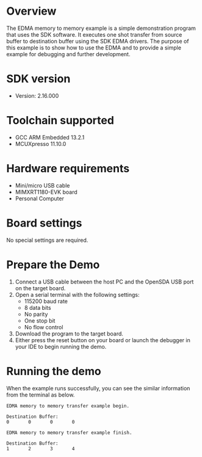 Overview
========
The EDMA memory to memory example is a simple demonstration program that uses the SDK software.
It executes one shot transfer from source buffer to destination buffer using the SDK EDMA drivers.
The purpose of this example is to show how to use the EDMA and to provide a simple example for
debugging and further development.

SDK version
===========
- Version: 2.16.000

Toolchain supported
===================
- GCC ARM Embedded  13.2.1
- MCUXpresso  11.10.0

Hardware requirements
=====================
- Mini/micro USB cable
- MIMXRT1180-EVK board
- Personal Computer

Board settings
==============
No special settings are required.

Prepare the Demo
================
1.  Connect a USB cable between the host PC and the OpenSDA USB port on the target board. 
2.  Open a serial terminal with the following settings:
    - 115200 baud rate
    - 8 data bits
    - No parity
    - One stop bit
    - No flow control
3.  Download the program to the target board.
4.  Either press the reset button on your board or launch the debugger in your IDE to begin running the demo.

Running the demo
================
When the example runs successfully, you can see the similar information from the terminal as below.
~~~~~~~~~~~~~~~~~~~~~
EDMA memory to memory transfer example begin.

Destination Buffer:
0       0       0       0

EDMA memory to memory transfer example finish.

Destination Buffer:
1       2       3       4
~~~~~~~~~~~~~~~~~~~~~

